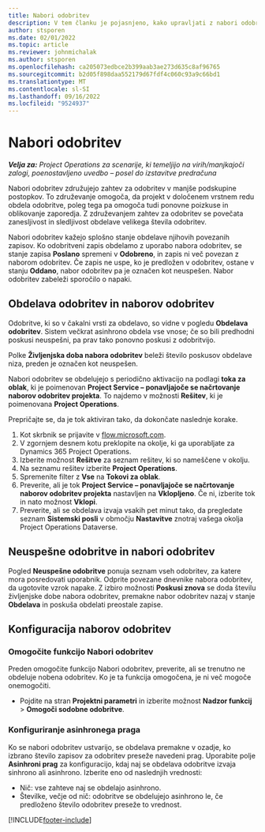 ```yaml
---
title: Nabori odobritev
description: V tem članku je pojasnjeno, kako upravljati z nabori odobritev in zahtevami ter s podmnožicami teh postopkov.
author: stsporen
ms.date: 02/01/2022
ms.topic: article
ms.reviewer: johnmichalak
ms.author: stsporen
ms.openlocfilehash: ca205073edbce2b399aab3ae273d635c8af96765
ms.sourcegitcommit: b2d05f898daa552179d67fdf4c060c93a9c66bd1
ms.translationtype: MT
ms.contentlocale: sl-SI
ms.lasthandoff: 09/16/2022
ms.locfileid: "9524937"
---
```

# <a name="approval-sets"></a>Nabori odobritev

_**Velja za:** Project Operations za scenarije, ki temeljijo na virih/manjkajoči zalogi, poenostavljeno uvedbo – posel do izstavitve predračuna_

Nabori odobritev združujejo zahtev za odobritev v manjše podskupine postopkov. To združevanje omogoča, da projekt v določenem vrstnem redu obdela odobritve, poleg tega pa omogoča tudi ponovne poizkuse in oblikovanje zaporedja. Z združevanjem zahtev za odobritev se povečata zanesljivost in sledljivost obdelave velikega števila odobritev.

Nabori odobritev kažejo splošno stanje obdelave njihovih povezanih zapisov. Ko odobritveni zapis obdelamo z uporabo nabora odobritev, se stanje zapisa **Poslano** spremeni v **Odobreno**, in zapis ni več povezan z naborom odobritev. Če zapis ne uspe, ko je predložen v odobritev, ostane v stanju **Oddano**, nabor odobritev pa je označen kot neuspešen. Nabor odobritev zabeleži sporočilo o napaki.

## <a name="processing-approvals-and-approval-sets"></a>Obdelava odobritev in naborov odobritev
Odobritve, ki so v čakalni vrsti za obdelavo, so vidne v pogledu **Obdelava odobritev**. Sistem večkrat asinhrono obdela vse vnose; če so bili predhodni poskusi neuspešni, pa prav tako ponovno poskusi z odobritvijo.

Polke **Življenjska doba nabora odobritev** beleži število poskusov obdelave niza, preden je označen kot neuspešen.

Nabori odobritev se obdelujejo s periodično aktivacijo na podlagi **toka za oblak**, ki je poimenovan **Project Service – ponavljajoče se načrtovanje naborov odobritev projekta**. To najdemo v možnosti **Rešitev**, ki je poimenovana **Project Operations**. 

Prepričajte se, da je tok aktiviran tako, da dokončate naslednje korake.

1. Kot skrbnik se prijavite v [flow.microsoft.com](https://powerautomate.microsoft.com).
2. V zgornjem desnem kotu preklopite na okolje, ki ga uporabljate za Dynamics 365 Project Operations.
3. Izberite možnost **Rešitve** za seznam rešitev, ki so nameščene v okolju.
4. Na seznamu rešitev izberite **Project Operations**.
5. Spremenite filter z **Vse** na **Tokovi za oblak**.
6. Preverite, ali je tok **Project Service – ponavljajoče se načrtovanje naborov odobritev projekta** nastavljen na **Vklopljeno**. Če ni, izberite tok in nato možnost **Vklopi**.
7. Preverite, ali se obdelava izvaja vsakih pet minut tako, da pregledate seznam **Sistemski posli** v območju **Nastavitve** znotraj vašega okolja Project Operations Dataverse.

## <a name="failed-approvals-and-approval-sets"></a>Neuspešne odobritve in nabori odobritev
Pogled **Neuspešne odobritve** ponuja seznam vseh odobritev, za katere mora posredovati uporabnik. Odprite povezane dnevnike nabora odobritev, da ugotovite vzrok napake.
Z izbiro možnosti **Poskusi znova** se doda številu življenjske dobe nabora odobritev, premakne nabor odobritev nazaj v stanje **Obdelava** in poskuša obdelati preostale zapise.

## <a name="configure-approval-sets"></a>Konfiguracija naborov odobritev

### <a name="enable-the-approval-sets-feature"></a>Omogočite funkcijo Nabori odobritev
Preden omogočite funkcijo Nabori odobritev, preverite, ali se trenutno ne obdeluje nobena odobritev. Ko je ta funkcija omogočena, je ni več mogoče onemogočiti.

- Pojdite na stran **Projektni parametri** in izberite možnost **Nadzor funkcij** > **Omogoči sodobne odobritve**.

### <a name="configuring-the-asynchronous-threshold"></a>Konfiguriranje asinhronega praga 
Ko se nabori odobritev ustvarijo, se obdelava premakne v ozadje, ko izbrano število zapisov za odobritev preseže navedeni prag. Uporabite polje **Asinhroni prag** za konfiguracijo, kdaj naj se obdelava odobritve izvaja sinhrono ali asinhrono. Izberite eno od naslednjih vrednosti:

  - Nič: vse zahteve naj se obdelajo asinhrono. 
  - Številke, večje od nič: odobritve se obdelujejo asinhrono le, če predloženo število odobritev preseže to vrednost.

[!INCLUDE[footer-include](../includes/footer-banner.md)]
